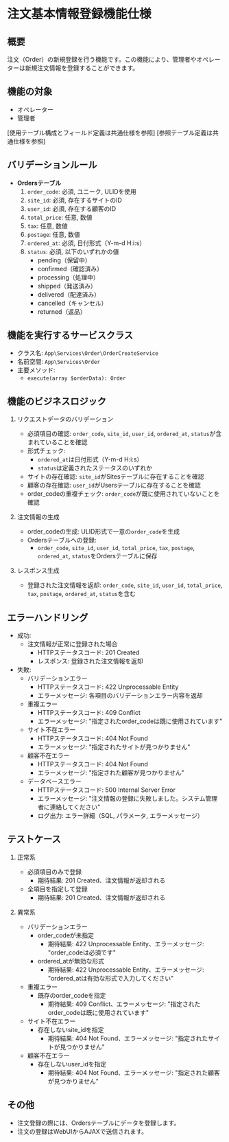 # 注文基本情報登録機能仕様

## 概要
注文（Order）の新規登録を行う機能です。この機能により、管理者やオペレーターは新規注文情報を登録することができます。

## 機能の対象
- オペレーター
- 管理者

[使用テーブル構成とフィールド定義は共通仕様を参照]
[参照テーブル定義は共通仕様を参照]

## バリデーションルール
- **Ordersテーブル**
  1. `order_code`: 必須, ユニーク, ULIDを使用
  2. `site_id`: 必須, 存在するサイトのID
  3. `user_id`: 必須, 存在する顧客のID
  4. `total_price`: 任意, 数値
  5. `tax`: 任意, 数値
  6. `postage`: 任意, 数値
  7. `ordered_at`: 必須, 日付形式（Y-m-d H:i:s）
  8. `status`: 必須, 以下のいずれかの値
     - pending（保留中）
     - confirmed（確認済み）
     - processing（処理中）
     - shipped（発送済み）
     - delivered（配達済み）
     - cancelled（キャンセル）
     - returned（返品）

## 機能を実行するサービスクラス
- クラス名: `App\Services\Order\OrderCreateService`
- 名前空間: `App\Services\Order`
- 主要メソッド: 
  - `execute(array $orderData): Order`

## 機能のビジネスロジック
1. リクエストデータのバリデーション
   - 必須項目の確認: `order_code`, `site_id`, `user_id`, `ordered_at`, `status`が含まれていることを確認
   - 形式チェック:
     - `ordered_at`は日付形式（Y-m-d H:i:s）
     - `status`は定義されたステータスのいずれか
   - サイトの存在確認: `site_id`がSitesテーブルに存在することを確認
   - 顧客の存在確認: `user_id`がUsersテーブルに存在することを確認
   - order_codeの重複チェック: `order_code`が既に使用されていないことを確認

2. 注文情報の生成
   - order_codeの生成: ULID形式で一意の`order_code`を生成
   - Ordersテーブルへの登録:
     - `order_code`, `site_id`, `user_id`, `total_price`, `tax`, `postage`, `ordered_at`, `status`をOrdersテーブルに保存

3. レスポンス生成
   - 登録された注文情報を返却: `order_code`, `site_id`, `user_id`, `total_price`, `tax`, `postage`, `ordered_at`, `status`を含む

## エラーハンドリング
- 成功:
  - 注文情報が正常に登録された場合
    - HTTPステータスコード: 201 Created
    - レスポンス: 登録された注文情報を返却
- 失敗:
  - バリデーションエラー
    - HTTPステータスコード: 422 Unprocessable Entity
    - エラーメッセージ: 各項目のバリデーションエラー内容を返却
  - 重複エラー
    - HTTPステータスコード: 409 Conflict
    - エラーメッセージ: "指定されたorder_codeは既に使用されています"
  - サイト不在エラー
    - HTTPステータスコード: 404 Not Found
    - エラーメッセージ: "指定されたサイトが見つかりません"
  - 顧客不在エラー
    - HTTPステータスコード: 404 Not Found
    - エラーメッセージ: "指定された顧客が見つかりません"
  - データベースエラー
    - HTTPステータスコード: 500 Internal Server Error
    - エラーメッセージ: "注文情報の登録に失敗しました。システム管理者に連絡してください"
    - ログ出力: エラー詳細（SQL, パラメータ, エラーメッセージ）

## テストケース
1. 正常系
   - 必須項目のみで登録
     - 期待結果: 201 Created、注文情報が返却される
   - 全項目を指定して登録
     - 期待結果: 201 Created、注文情報が返却される

2. 異常系
   - バリデーションエラー
     - order_codeが未指定
       - 期待結果: 422 Unprocessable Entity、エラーメッセージ: "order_codeは必須です"
     - ordered_atが無効な形式
       - 期待結果: 422 Unprocessable Entity、エラーメッセージ: "ordered_atは有効な形式で入力してください"
   - 重複エラー
     - 既存のorder_codeを指定
       - 期待結果: 409 Conflict、エラーメッセージ: "指定されたorder_codeは既に使用されています"
   - サイト不在エラー
     - 存在しないsite_idを指定
       - 期待結果: 404 Not Found、エラーメッセージ: "指定されたサイトが見つかりません"
   - 顧客不在エラー
     - 存在しないuser_idを指定
       - 期待結果: 404 Not Found、エラーメッセージ: "指定された顧客が見つかりません"

## その他
- 注文登録の際には、Ordersテーブルにデータを登録します。
- 注文の登録はWebUIからAJAXで送信されます。 
